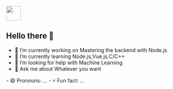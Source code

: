 <img src="https://media1.giphy.com/media/3og0INtldac8gncQO4/giphy-downsized-large.gif" width = 40 height = 40 />

## Hello there 👋

- 🔭 I’m currently working on Mastering the backend with Node.js
- 🌱 I’m currently learning Node.js,Vue.js,C/C++
- 🤔 I’m looking for help with Machine Learning
- 💬 Ask me about Whatever you want
<!-- - 📫 How to reach me: 
--!>

- 😄 Pronouns: ...
- ⚡ Fun fact: ...

